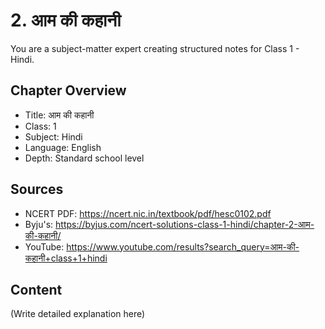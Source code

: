 # 2. आम की कहानी

You are a subject-matter expert creating structured notes for Class 1 - Hindi.

## Chapter Overview
- Title: आम की कहानी
- Class: 1
- Subject: Hindi
- Language: English
- Depth: Standard school level

## Sources
- NCERT PDF: https://ncert.nic.in/textbook/pdf/hesc0102.pdf
- Byju's: https://byjus.com/ncert-solutions-class-1-hindi/chapter-2-आम-की-कहानी/
- YouTube: https://www.youtube.com/results?search_query=आम-की-कहानी+class+1+hindi

## Content
(Write detailed explanation here)
